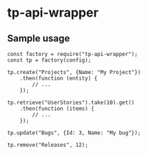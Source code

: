 # tp-api-wrapper

## Sample usage

    const factory = require("tp-api-wrapper");
    const tp = factory(config);

    tp.create("Projects", {Name: "My Project"})
        .then(function (entity) {
            // ...
        });

    tp.retrieve("UserStories").take(10).get()
        .then(function (items) {
            // ...
        });

    tp.update("Bugs", {Id: 3, Name: "My bug"});

    tp.remove("Releases", 12);
    

